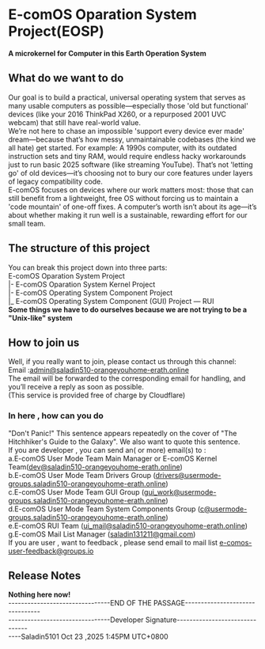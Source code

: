 # E-comOS Oparation System Project(EOSP)
**A microkernel for Computer in this Earth Operation System**
## What do we want to do 
Our goal is to build a practical, universal operating system that serves as many usable computers as possible—especially those 'old but functional' devices (like your 2016 ThinkPad X260, or a repurposed 2001 UVC webcam) that still have real-world value.<br>
We’re not here to chase an impossible 'support every device ever made' dream—because that’s how messy, unmaintainable codebases (the kind we all hate) get started. For example: A 1990s computer, with its outdated instruction sets and tiny RAM, would require endless hacky workarounds just to run basic 2025 software (like streaming YouTube). That’s not 'letting go' of old devices—it’s choosing not to bury our core features under layers of legacy compatibility code.<br>
E-comOS focuses on devices where our work matters most: those that can still benefit from a lightweight, free OS without forcing us to maintain a 'code mountain' of one-off fixes. A computer’s worth isn’t about its age—it’s about whether making it run well is a sustainable, rewarding effort for our small team.<br>
## The structure of this project
You can break this project down into three parts:<br>
 E-comOS Oparation System Project<br>
|- E-comOS Oparation System Kernel Project<br>
|- E-comOS Operating System Component Project<br>
|_ E-comOS Operating System Component (GUI) Project — RUI<br>
**Some things we have to do ourselves because we are not trying to be a "Unix-like" system**
## How to join us
Well, if you really want to join, please contact us through this channel:<br>
Email :admin@saladin510-orangeyouhome-erath.online<br>
The email will be forwarded to the corresponding email for handling, and you’ll receive a reply as soon as possible.<br>
(This service is provided free of charge by Cloudflare)
### In here , how can you do
"Don't Panic!" This sentence appears repeatedly on the cover of "The Hitchhiker's Guide to the Galaxy". We also want to quote this sentence.<br>
If you are developer , you can send an( or more) email(s) to :<br>
a.E-comOS User Mode Team Main Manager or E-comOS Kernel Team(dev@saladin510-orangeyouhome-erath.online)<br>
b.E-comOS User Mode Team Drivers Group (drivers@usermode-groups.saladin510-orangeyouhome-erath.online)<br>
c.E-comOS User Mode Team GUI Group (gui_work@usermode-groups.saladin510-orangeyouhome-erath.online)<br>
d.E-comOS User Mode Team System Components Group (c@usermode-groups.saladin510-orangeyouhome-erath.online)<br>
e.E-comOS RUI Team (ui_mail@saladin510-orangeyouhome-erath.online)<br>
g.E-comOS Mail List Manager (saladin131211@gmail.com)<br>
If you are user , want to feedback , please send email to mail list <e-comos-user-feedback@groups.io>
## Release Notes
**Nothing here now!** <br>
--------------------------------END OF THE PASSAGE--------------------------------<br>
--------------------------------Developer Signature-------------------------------<br>
----Saladin5101 Oct 23 ,2025 1:45PM UTC+0800
